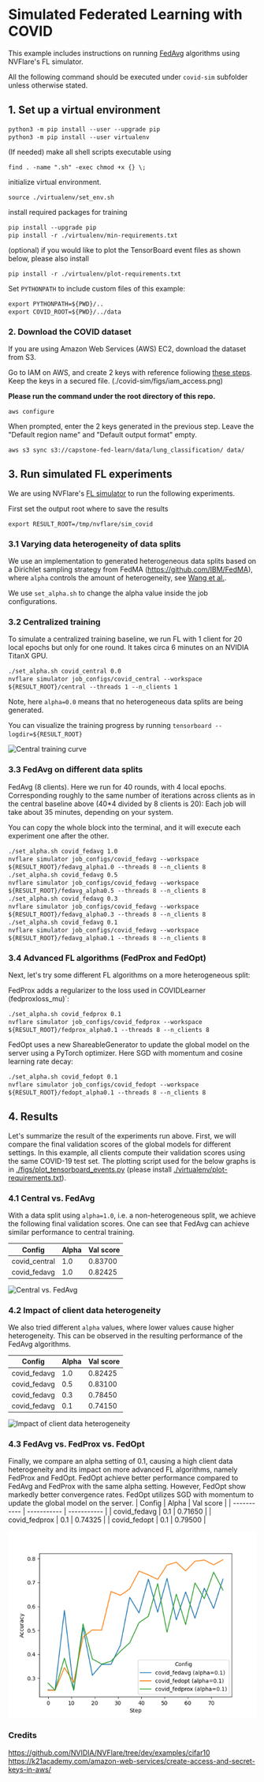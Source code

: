 # Simulated Federated Learning with COVID

This example includes instructions on running [FedAvg](https://arxiv.org/abs/1602.05629) algorithms using NVFlare's FL simulator.

All the following command should be executed under `covid-sim` subfolder unless otherwise stated.

## 1. Set up a virtual environment
```
python3 -m pip install --user --upgrade pip
python3 -m pip install --user virtualenv
```
(If needed) make all shell scripts executable using
```
find . -name ".sh" -exec chmod +x {} \;
```
initialize virtual environment.
```
source ./virtualenv/set_env.sh
```
install required packages for training
```
pip install --upgrade pip
pip install -r ./virtualenv/min-requirements.txt
```
(optional) if you would like to plot the TensorBoard event files as shown below, please also install
```
pip install -r ./virtualenv/plot-requirements.txt
```
Set `PYTHONPATH` to include custom files of this example:
```
export PYTHONPATH=${PWD}/..
export COVID_ROOT=${PWD}/../data
```

### 2. Download the COVID dataset 

If you are using Amazon Web Services (AWS) EC2, download the dataset from S3.

Go to IAM on AWS, and create 2 keys with reference foliowing [these steps](https://k21academy.com/amazon-web-services/create-access-and-secret-keys-in-aws/). Keep the keys in a secured file.
(./covid-sim/figs/iam_access.png)

**Please run the command under the root directory of this repo.**
```
aws configure
```
When prompted, enter the 2 keys generated in the previous step. Leave the "Default region name" and "Default output format" empty.
```
aws s3 sync s3://capstone-fed-learn/data/lung_classification/ data/
```

## 3. Run simulated FL experiments

We are using NVFlare's [FL simulator](https://nvflare.readthedocs.io/en/latest/user_guide/fl_simulator.html) to run the following experiments. 

First set the output root where to save the results
```
export RESULT_ROOT=/tmp/nvflare/sim_covid
```

### 3.1 Varying data heterogeneity of data splits

We use an implementation to generated heterogeneous data splits based on a Dirichlet sampling strategy 
from FedMA (https://github.com/IBM/FedMA), where `alpha` controls the amount of heterogeneity, 
see [Wang et al.](https://arxiv.org/abs/2002.06440).

We use `set_alpha.sh` to change the alpha value inside the job configurations.

### 3.2 Centralized training

To simulate a centralized training baseline, we run FL with 1 client for 20 local epochs but only for one round. 
It takes circa 6 minutes on an NVIDIA TitanX GPU.
```
./set_alpha.sh covid_central 0.0
nvflare simulator job_configs/covid_central --workspace ${RESULT_ROOT}/central --threads 1 --n_clients 1
```
Note, here `alpha=0.0` means that no heterogeneous data splits are being generated.

You can visualize the training progress by running `tensorboard --logdir=${RESULT_ROOT}`

![Central training curve](./covid-sim/figs/central_training.png)

### 3.3 FedAvg on different data splits

FedAvg (8 clients). Here we run for 40 rounds, with 4 local epochs. Corresponding roughly 
to the same number of iterations across clients as in the central baseline above (40*4 divided by 8 clients is 20):
Each job will take about 35 minutes, depending on your system. 

You can copy the whole block into the terminal, and it will execute each experiment one after the other.
```
./set_alpha.sh covid_fedavg 1.0
nvflare simulator job_configs/covid_fedavg --workspace ${RESULT_ROOT}/fedavg_alpha1.0 --threads 8 --n_clients 8
./set_alpha.sh covid_fedavg 0.5
nvflare simulator job_configs/covid_fedavg --workspace ${RESULT_ROOT}/fedavg_alpha0.5 --threads 8 --n_clients 8
./set_alpha.sh covid_fedavg 0.3
nvflare simulator job_configs/covid_fedavg --workspace ${RESULT_ROOT}/fedavg_alpha0.3 --threads 8 --n_clients 8
./set_alpha.sh covid_fedavg 0.1
nvflare simulator job_configs/covid_fedavg --workspace ${RESULT_ROOT}/fedavg_alpha0.1 --threads 8 --n_clients 8
```

### 3.4 Advanced FL algorithms (FedProx and FedOpt)

Next, let's try some different FL algorithms on a more heterogeneous split:

FedProx adds a regularizer to the loss used in COVIDLearner (fedproxloss_mu)`:
```
./set_alpha.sh covid_fedprox 0.1
nvflare simulator job_configs/covid_fedprox --workspace ${RESULT_ROOT}/fedprox_alpha0.1 --threads 8 --n_clients 8
```
FedOpt uses a new ShareableGenerator to update the global model on the server using a PyTorch optimizer. Here SGD with momentum and cosine learning rate decay:
```
./set_alpha.sh covid_fedopt 0.1
nvflare simulator job_configs/covid_fedopt --workspace ${RESULT_ROOT}/fedopt_alpha0.1 --threads 8 --n_clients 8
```

## 4. Results

Let's summarize the result of the experiments run above. First, we will compare the final validation scores of 
the global models for different settings. In this example, all clients compute their validation scores using the
same COVID-19 test set. The plotting script used for the below graphs is in 
[./figs/plot_tensorboard_events.py](./covid-sim/figs/plot_tensorboard_events.py) 
(please install [./virtualenv/plot-requirements.txt](./covid-sim/virtualenv/plot-requirements.txt)).

### 4.1 Central vs. FedAvg
With a data split using `alpha=1.0`, i.e. a non-heterogeneous split, we achieve the following final validation scores.
One can see that FedAvg can achieve similar performance to central training.

| Config	| Alpha	| 	Val score	| 
| ----------- | ----------- |  ----------- |
| covid_central | 1.0	| 	0.83700	| 
| covid_fedavg  | 1.0	| 	0.82425	| 

![Central vs. FedAvg](./covid-sim/figs/central_vs_fedavg.png)

### 4.2 Impact of client data heterogeneity

We also tried different `alpha` values, where lower values cause higher heterogeneity. 
This can be observed in the resulting performance of the FedAvg algorithms.  

| Config |	Alpha |	Val score |
| ----------- | ----------- |  ----------- |
| covid_fedavg |	1.0 |	0.82425 |
| covid_fedavg |	0.5 |	0.83100 |
| covid_fedavg |	0.3 |	0.78450 |
| covid_fedavg |	0.1 |	0.74150 |

![Impact of client data heterogeneity](./covid-sim/figs/fedavg_alpha.png)


### 4.3 FedAvg vs. FedProx vs. FedOpt 
Finally, we compare an alpha setting of 0.1, causing a high client data heterogeneity and its impact on more advanced FL algorithms, namely FedProx and FedOpt. FedOpt achieve better performance compared to FedAvg and FedProx with the same alpha setting. However, FedOpt show markedly better convergence rates. FedOpt utilizes SGD with momentum to update the global model on the server. 
| Config |	Alpha |	Val score |
| ----------- | ----------- |  ----------- |
| covid_fedavg |	0.1 |	0.71650 |
| covid_fedprox |	0.1 |	0.74325 |
| covid_fedopt |	0.1 |	0.79500 |

![Different_setting_comparision](./covid-sim/figs/model_comparision.png)

### Credits

https://github.com/NVIDIA/NVFlare/tree/dev/examples/cifar10
https://k21academy.com/amazon-web-services/create-access-and-secret-keys-in-aws/
